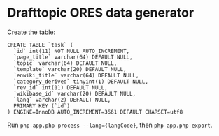 # Drafttopic ORES data generator

Create the table:

``` mysql
CREATE TABLE `task` (
  `id` int(11) NOT NULL AUTO_INCREMENT,
  `page_title` varchar(64) DEFAULT NULL,
  `topic` varchar(64) DEFAULT NULL,
  `template` varchar(20) DEFAULT NULL,
  `enwiki_title` varchar(64) DEFAULT NULL,
  `category_derived` tinyint(1) DEFAULT NULL,
  `rev_id` int(11) DEFAULT NULL,
  `wikibase_id` varchar(20) DEFAULT NULL,
  `lang` varchar(2) DEFAULT NULL,
  PRIMARY KEY (`id`)
) ENGINE=InnoDB AUTO_INCREMENT=3661 DEFAULT CHARSET=utf8
```

Run `php app.php process --lang={langCode}`, then `php app.php export`.